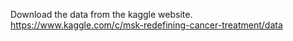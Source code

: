 Download the data from the kaggle website.
https://www.kaggle.com/c/msk-redefining-cancer-treatment/data
